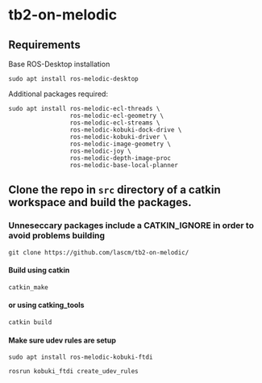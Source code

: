# tb2-on-melodic

## Requirements

Base ROS-Desktop installation

`sudo apt install ros-melodic-desktop`

Additional packages required:

```
sudo apt install ros-melodic-ecl-threads \
                 ros-melodic-ecl-geometry \
                 ros-melodic-ecl-streams \
                 ros-melodic-kobuki-dock-drive \
                 ros-melodic-kobuki-driver \
                 ros-melodic-image-geometry \
                 ros-melodic-joy \
                 ros-melodic-depth-image-proc
                 ros-melodic-base-local-planner
```

## Clone the repo in `src` directory of a catkin workspace and build the packages.

### Unneseccary packages include a CATKIN_IGNORE in order to avoid problems building

`git clone https://github.com/lascm/tb2-on-melodic/`

#### Build using catkin

`catkin_make`

#### or using catking_tools

`catkin build`

#### Make sure udev rules are setup

`sudo apt install ros-melodic-kobuki-ftdi`

`rosrun kobuki_ftdi create_udev_rules`
